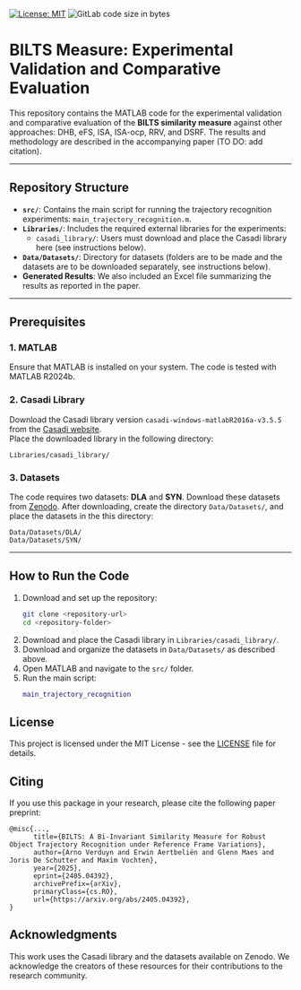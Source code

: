 [![License: MIT](https://img.shields.io/badge/License-MIT-blue.svg)](https://opensource.org/licenses/MIT)
![GitLab code size in bytes](https://img.shields.io/badge/code%20size-120KB-brightgreen)

# BILTS Measure: Experimental Validation and Comparative Evaluation

This repository contains the MATLAB code for the experimental validation and comparative evaluation of the **BILTS similarity measure** against other approaches: DHB, eFS, ISA, ISA-ocp, RRV, and DSRF. The results and methodology are described in the accompanying paper (TO DO: add citation).

---

## Repository Structure
- **`src/`**: Contains the main script for running the trajectory recognition experiments: `main_trajectory_recognition.m`.
- **`Libraries/`**: Includes the required external libraries for the experiments:
  - `casadi_library/`: Users must download and place the Casadi library here (see instructions below).
- **`Data/Datasets/`**: Directory for datasets (folders are to be made and the datasets are to be downloaded separately, see instructions below).
- **Generated Results**: We also included an Excel file summarizing the results as reported in the paper.

---

## Prerequisites

### 1. MATLAB
Ensure that MATLAB is installed on your system. The code is tested with MATLAB R2024b.

### 2. Casadi Library
Download the Casadi library version `casadi-windows-matlabR2016a-v3.5.5` from the [Casadi website](https://web.casadi.org/get/).  
Place the downloaded library in the following directory:

```
Libraries/casadi_library/
```

### 3. Datasets
The code requires two datasets: **DLA** and **SYN**. Download these datasets from [Zenodo](https://doi.org/10.5281/zenodo.12806232). After downloading, create the directory `Data/Datasets/`, and place the datasets in the this directory:

```
Data/Datasets/DLA/
Data/Datasets/SYN/
```

---

## How to Run the Code

1. Download and set up the repository:
   ```bash
   git clone <repository-url>
   cd <repository-folder>
   ```
2. Download and place the Casadi library in `Libraries/casadi_library/`.
3. Download and organize the datasets in `Data/Datasets/` as described above.
4. Open MATLAB and navigate to the `src/` folder.
5. Run the main script:
   ```matlab
   main_trajectory_recognition
   ```

## License

This project is licensed under the MIT License - see the [LICENSE](LICENSE) file for details.

## Citing

If you use this package in your research, please cite the following paper preprint:

```
@misc{...,
      title={BILTS: A Bi-Invariant Similarity Measure for Robust Object Trajectory Recognition under Reference Frame Variations}, 
      author={Arno Verduyn and Erwin Aertbeliën and Glenn Maes and Joris De Schutter and Maxim Vochten},
      year={2025},
      eprint={2405.04392},
      archivePrefix={arXiv},
      primaryClass={cs.RO},
      url={https://arxiv.org/abs/2405.04392}, 
}
```

## Acknowledgments
This work uses the Casadi library and the datasets available on Zenodo. We acknowledge the creators of these resources for their contributions to the research community.


